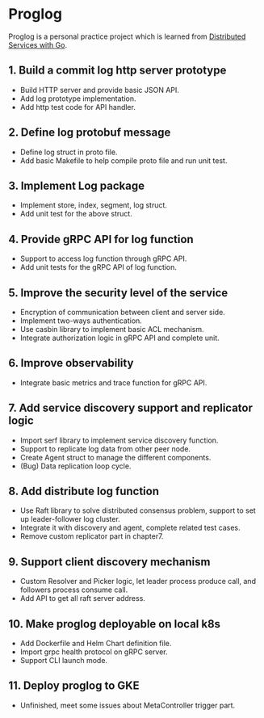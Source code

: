 # Proglog

Proglog is a personal practice project which is learned from [Distributed Services with Go](https://pragprog.com/titles/tjgo/distributed-services-with-go/).

## 1. Build a commit log http server prototype
* Build HTTP server and provide basic JSON API.
* Add log prototype implementation.
* Add http test code for API handler.

## 2. Define log protobuf message
* Define log struct in proto file.
* Add basic Makefile to help compile proto file and run unit test.

## 3. Implement Log package
* Implement store, index, segment, log struct.
* Add unit test for the above struct.

## 4. Provide gRPC API for log function
* Support to access log function through gRPC API.
* Add unit tests for the gRPC API of log function.

## 5. Improve the security level of the service
* Encryption of communication between client and server side.
* Implement two-ways authentication.
* Use casbin library to implement basic ACL mechanism.
* Integrate authorization logic in gRPC API and complete unit.

## 6. Improve observability
* Integrate basic metrics and trace function for gRPC API.

## 7. Add service discovery support and replicator logic
* Import serf library to implement service discovery function.
* Support to replicate log data from other peer node.
* Create Agent struct to manage the different components.
* (Bug) Data replication loop cycle.

## 8. Add distribute log function
* Use Raft library to solve distributed consensus problem, support to set up leader-follower log cluster.
* Integrate it with discovery and agent, complete related test cases.
* Remove custom replicator part in chapter7.

## 9. Support client discovery mechanism
* Custom Resolver and Picker logic, let leader process produce call, and followers process consume call.
* Add API to get all raft server address.

## 10. Make proglog deployable on local k8s
* Add Dockerfile and Helm Chart definition file.
* Import grpc health protocol on gRPC server.
* Support CLI launch mode.

## 11. Deploy proglog to GKE
* Unfinished, meet some issues about MetaController trigger part.
